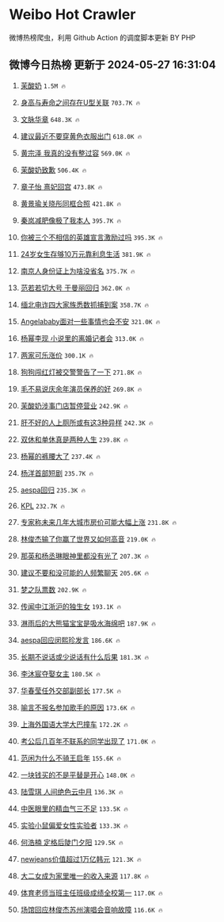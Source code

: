 # Weibo Hot Crawler 



微博热榜爬虫，利用 Github Action 的调度脚本更新 BY PHP 


## 微博今日热榜 更新于 2024-05-27 16:31:04 
1. [茉酸奶](https://s.weibo.com/weibo?q=%23%E8%8C%89%E9%85%B8%E5%A5%B6%23&t=31&band_rank=1&Refer=top) `1.5M 🔥` 

1. [身高与寿命之间存在U型关联](https://s.weibo.com/weibo?q=%23%E8%BA%AB%E9%AB%98%E4%B8%8E%E5%AF%BF%E5%91%BD%E4%B9%8B%E9%97%B4%E5%AD%98%E5%9C%A8U%E5%9E%8B%E5%85%B3%E8%81%94%23&t=31&band_rank=2&Refer=top) `703.7K 🔥` 

1. [文脉华章](https://s.weibo.com/weibo?q=%23%E6%96%87%E8%84%89%E5%8D%8E%E7%AB%A0%23&t=31&band_rank=3&Refer=top) `648.3K 🔥` 

1. [建议最近不要穿黄色衣服出门](https://s.weibo.com/weibo?q=%23%E5%BB%BA%E8%AE%AE%E6%9C%80%E8%BF%91%E4%B8%8D%E8%A6%81%E7%A9%BF%E9%BB%84%E8%89%B2%E8%A1%A3%E6%9C%8D%E5%87%BA%E9%97%A8%23&t=31&band_rank=4&Refer=top) `618.0K 🔥` 

1. [黄宗泽 我真的没有整过容](https://s.weibo.com/weibo?q=%E9%BB%84%E5%AE%97%E6%B3%BD%20%E6%88%91%E7%9C%9F%E7%9A%84%E6%B2%A1%E6%9C%89%E6%95%B4%E8%BF%87%E5%AE%B9&t=31&band_rank=5&Refer=top) `569.0K 🔥` 

1. [茉酸奶致歉](https://s.weibo.com/weibo?q=%23%E8%8C%89%E9%85%B8%E5%A5%B6%E8%87%B4%E6%AD%89%23&t=31&band_rank=6&Refer=top) `506.4K 🔥` 

1. [章子怡 熹妃回宫](https://s.weibo.com/weibo?q=%E7%AB%A0%E5%AD%90%E6%80%A1%20%E7%86%B9%E5%A6%83%E5%9B%9E%E5%AE%AB&t=31&band_rank=7&Refer=top) `473.8K 🔥` 

1. [黄景瑜关晓彤同框合照](https://s.weibo.com/weibo?q=%23%E9%BB%84%E6%99%AF%E7%91%9C%E5%85%B3%E6%99%93%E5%BD%A4%E5%90%8C%E6%A1%86%E5%90%88%E7%85%A7%23&t=31&band_rank=8&Refer=top) `421.8K 🔥` 

1. [秦岚减肥像极了我本人](https://s.weibo.com/weibo?q=%E7%A7%A6%E5%B2%9A%E5%87%8F%E8%82%A5%E5%83%8F%E6%9E%81%E4%BA%86%E6%88%91%E6%9C%AC%E4%BA%BA&t=31&band_rank=9&Refer=top) `395.7K 🔥` 

1. [你被三个不相信的英雄宣言激励过吗](https://s.weibo.com/weibo?q=%23%E4%BD%A0%E8%A2%AB%E4%B8%89%E4%B8%AA%E4%B8%8D%E7%9B%B8%E4%BF%A1%E7%9A%84%E8%8B%B1%E9%9B%84%E5%AE%A3%E8%A8%80%E6%BF%80%E5%8A%B1%E8%BF%87%E5%90%97%23&t=31&band_rank=10&Refer=top) `395.3K 🔥` 

1. [24岁女生存够10万元靠利息生活](https://s.weibo.com/weibo?q=%2324%E5%B2%81%E5%A5%B3%E7%94%9F%E5%AD%98%E5%A4%9F10%E4%B8%87%E5%85%83%E9%9D%A0%E5%88%A9%E6%81%AF%E7%94%9F%E6%B4%BB%23&t=31&band_rank=11&Refer=top) `381.9K 🔥` 

1. [南京人身份证上为啥没省名](https://s.weibo.com/weibo?q=%23%E5%8D%97%E4%BA%AC%E4%BA%BA%E8%BA%AB%E4%BB%BD%E8%AF%81%E4%B8%8A%E4%B8%BA%E5%95%A5%E6%B2%A1%E7%9C%81%E5%90%8D%23&t=31&band_rank=12&Refer=top) `375.7K 🔥` 

1. [范若若切大号 于曼丽回归](https://s.weibo.com/weibo?q=%E8%8C%83%E8%8B%A5%E8%8B%A5%E5%88%87%E5%A4%A7%E5%8F%B7%20%E4%BA%8E%E6%9B%BC%E4%B8%BD%E5%9B%9E%E5%BD%92&t=31&band_rank=13&Refer=top) `362.0K 🔥` 

1. [缅北电诈四大家族悉数抓捕到案](https://s.weibo.com/weibo?q=%23%E7%BC%85%E5%8C%97%E7%94%B5%E8%AF%88%E5%9B%9B%E5%A4%A7%E5%AE%B6%E6%97%8F%E6%82%89%E6%95%B0%E6%8A%93%E6%8D%95%E5%88%B0%E6%A1%88%23&t=31&band_rank=14&Refer=top) `358.7K 🔥` 

1. [Angelababy面对一些事情也会不安](https://s.weibo.com/weibo?q=%23Angelababy%E9%9D%A2%E5%AF%B9%E4%B8%80%E4%BA%9B%E4%BA%8B%E6%83%85%E4%B9%9F%E4%BC%9A%E4%B8%8D%E5%AE%89%23&t=31&band_rank=15&Refer=top) `321.0K 🔥` 

1. [杨幂李现 小说里的离婚记者会](https://s.weibo.com/weibo?q=%E6%9D%A8%E5%B9%82%E6%9D%8E%E7%8E%B0%20%E5%B0%8F%E8%AF%B4%E9%87%8C%E7%9A%84%E7%A6%BB%E5%A9%9A%E8%AE%B0%E8%80%85%E4%BC%9A&t=31&band_rank=16&Refer=top) `313.0K 🔥` 

1. [两家可乐涨价](https://s.weibo.com/weibo?q=%23%E4%B8%A4%E5%AE%B6%E5%8F%AF%E4%B9%90%E6%B6%A8%E4%BB%B7%23&t=31&band_rank=17&Refer=top) `300.1K 🔥` 

1. [狗狗闯红灯被交警警告了一下](https://s.weibo.com/weibo?q=%23%E7%8B%97%E7%8B%97%E9%97%AF%E7%BA%A2%E7%81%AF%E8%A2%AB%E4%BA%A4%E8%AD%A6%E8%AD%A6%E5%91%8A%E4%BA%86%E4%B8%80%E4%B8%8B%23&t=31&band_rank=18&Refer=top) `271.8K 🔥` 

1. [毛不易说庆余年演员保养的好](https://s.weibo.com/weibo?q=%23%E6%AF%9B%E4%B8%8D%E6%98%93%E8%AF%B4%E5%BA%86%E4%BD%99%E5%B9%B4%E6%BC%94%E5%91%98%E4%BF%9D%E5%85%BB%E7%9A%84%E5%A5%BD%23&t=31&band_rank=19&Refer=top) `269.8K 🔥` 

1. [茉酸奶涉事门店暂停营业](https://s.weibo.com/weibo?q=%23%E8%8C%89%E9%85%B8%E5%A5%B6%E6%B6%89%E4%BA%8B%E9%97%A8%E5%BA%97%E6%9A%82%E5%81%9C%E8%90%A5%E4%B8%9A%23&t=31&band_rank=20&Refer=top) `242.9K 🔥` 

1. [肝不好的人上厕所或有这3种异样](https://s.weibo.com/weibo?q=%23%E8%82%9D%E4%B8%8D%E5%A5%BD%E7%9A%84%E4%BA%BA%E4%B8%8A%E5%8E%95%E6%89%80%E6%88%96%E6%9C%89%E8%BF%993%E7%A7%8D%E5%BC%82%E6%A0%B7%23&t=31&band_rank=21&Refer=top) `242.3K 🔥` 

1. [双休和单休真是两种人生](https://s.weibo.com/weibo?q=%23%E5%8F%8C%E4%BC%91%E5%92%8C%E5%8D%95%E4%BC%91%E7%9C%9F%E6%98%AF%E4%B8%A4%E7%A7%8D%E4%BA%BA%E7%94%9F%23&t=31&band_rank=22&Refer=top) `239.8K 🔥` 

1. [杨幂的裤腰大了](https://s.weibo.com/weibo?q=%23%E6%9D%A8%E5%B9%82%E7%9A%84%E8%A3%A4%E8%85%B0%E5%A4%A7%E4%BA%86%23&t=31&band_rank=23&Refer=top) `237.4K 🔥` 

1. [杨洋首部短剧](https://s.weibo.com/weibo?q=%23%E6%9D%A8%E6%B4%8B%E9%A6%96%E9%83%A8%E7%9F%AD%E5%89%A7%23&t=31&band_rank=24&Refer=top) `235.7K 🔥` 

1. [aespa回归](https://s.weibo.com/weibo?q=aespa%E5%9B%9E%E5%BD%92&t=31&band_rank=25&Refer=top) `235.3K 🔥` 

1. [KPL](https://s.weibo.com/weibo?q=KPL&t=31&band_rank=26&Refer=top) `232.7K 🔥` 

1. [专家称未来几年大城市房价可能大幅上涨](https://s.weibo.com/weibo?q=%23%E4%B8%93%E5%AE%B6%E7%A7%B0%E6%9C%AA%E6%9D%A5%E5%87%A0%E5%B9%B4%E5%A4%A7%E5%9F%8E%E5%B8%82%E6%88%BF%E4%BB%B7%E5%8F%AF%E8%83%BD%E5%A4%A7%E5%B9%85%E4%B8%8A%E6%B6%A8%23&t=31&band_rank=27&Refer=top) `231.8K 🔥` 

1. [林俊杰输了你赢了世界又如何高音](https://s.weibo.com/weibo?q=%23%E6%9E%97%E4%BF%8A%E6%9D%B0%E8%BE%93%E4%BA%86%E4%BD%A0%E8%B5%A2%E4%BA%86%E4%B8%96%E7%95%8C%E5%8F%88%E5%A6%82%E4%BD%95%E9%AB%98%E9%9F%B3%23&t=31&band_rank=28&Refer=top) `219.0K 🔥` 

1. [那英和杨丞琳眼神里都没有光了](https://s.weibo.com/weibo?q=%23%E9%82%A3%E8%8B%B1%E5%92%8C%E6%9D%A8%E4%B8%9E%E7%90%B3%E7%9C%BC%E7%A5%9E%E9%87%8C%E9%83%BD%E6%B2%A1%E6%9C%89%E5%85%89%E4%BA%86%23&t=31&band_rank=29&Refer=top) `207.3K 🔥` 

1. [建议不要和没可能的人频繁聊天](https://s.weibo.com/weibo?q=%23%E5%BB%BA%E8%AE%AE%E4%B8%8D%E8%A6%81%E5%92%8C%E6%B2%A1%E5%8F%AF%E8%83%BD%E7%9A%84%E4%BA%BA%E9%A2%91%E7%B9%81%E8%81%8A%E5%A4%A9%23&t=31&band_rank=30&Refer=top) `205.6K 🔥` 

1. [梦之队票数](https://s.weibo.com/weibo?q=%E6%A2%A6%E4%B9%8B%E9%98%9F%E7%A5%A8%E6%95%B0&t=31&band_rank=31&Refer=top) `202.9K 🔥` 

1. [传闻中江浙沪的独生女](https://s.weibo.com/weibo?q=%E4%BC%A0%E9%97%BB%E4%B8%AD%E6%B1%9F%E6%B5%99%E6%B2%AA%E7%9A%84%E7%8B%AC%E7%94%9F%E5%A5%B3&t=31&band_rank=32&Refer=top) `193.1K 🔥` 

1. [淋雨后的大熊猫宝宝是吸水海绵吧](https://s.weibo.com/weibo?q=%23%E6%B7%8B%E9%9B%A8%E5%90%8E%E7%9A%84%E5%A4%A7%E7%86%8A%E7%8C%AB%E5%AE%9D%E5%AE%9D%E6%98%AF%E5%90%B8%E6%B0%B4%E6%B5%B7%E7%BB%B5%E5%90%A7%23&t=31&band_rank=33&Refer=top) `187.9K 🔥` 

1. [aespa回应闵熙珍发言](https://s.weibo.com/weibo?q=%23aespa%E5%9B%9E%E5%BA%94%E9%97%B5%E7%86%99%E7%8F%8D%E5%8F%91%E8%A8%80%23&t=31&band_rank=34&Refer=top) `186.6K 🔥` 

1. [长期不说话或少说话有什么后果](https://s.weibo.com/weibo?q=%23%E9%95%BF%E6%9C%9F%E4%B8%8D%E8%AF%B4%E8%AF%9D%E6%88%96%E5%B0%91%E8%AF%B4%E8%AF%9D%E6%9C%89%E4%BB%80%E4%B9%88%E5%90%8E%E6%9E%9C%23&t=31&band_rank=35&Refer=top) `181.3K 🔥` 

1. [李沐宸夺娶女主](https://s.weibo.com/weibo?q=%E6%9D%8E%E6%B2%90%E5%AE%B8%E5%A4%BA%E5%A8%B6%E5%A5%B3%E4%B8%BB&t=31&band_rank=36&Refer=top) `180.5K 🔥` 

1. [华春莹任外交部副部长](https://s.weibo.com/weibo?q=%23%E5%8D%8E%E6%98%A5%E8%8E%B9%E4%BB%BB%E5%A4%96%E4%BA%A4%E9%83%A8%E5%89%AF%E9%83%A8%E9%95%BF%23&t=31&band_rank=37&Refer=top) `177.5K 🔥` 

1. [喻言不报名参加歌手的原因](https://s.weibo.com/weibo?q=%23%E5%96%BB%E8%A8%80%E4%B8%8D%E6%8A%A5%E5%90%8D%E5%8F%82%E5%8A%A0%E6%AD%8C%E6%89%8B%E7%9A%84%E5%8E%9F%E5%9B%A0%23&t=31&band_rank=38&Refer=top) `173.6K 🔥` 

1. [上海外国语大学大巴撞车](https://s.weibo.com/weibo?q=%23%E4%B8%8A%E6%B5%B7%E5%A4%96%E5%9B%BD%E8%AF%AD%E5%A4%A7%E5%AD%A6%E5%A4%A7%E5%B7%B4%E6%92%9E%E8%BD%A6%23&t=31&band_rank=39&Refer=top) `172.2K 🔥` 

1. [考公后几百年不联系的同学出现了](https://s.weibo.com/weibo?q=%23%E8%80%83%E5%85%AC%E5%90%8E%E5%87%A0%E7%99%BE%E5%B9%B4%E4%B8%8D%E8%81%94%E7%B3%BB%E7%9A%84%E5%90%8C%E5%AD%A6%E5%87%BA%E7%8E%B0%E4%BA%86%23&t=31&band_rank=40&Refer=top) `171.0K 🔥` 

1. [范闲为什么不骑王启年](https://s.weibo.com/weibo?q=%23%E8%8C%83%E9%97%B2%E4%B8%BA%E4%BB%80%E4%B9%88%E4%B8%8D%E9%AA%91%E7%8E%8B%E5%90%AF%E5%B9%B4%23&t=31&band_rank=41&Refer=top) `155.6K 🔥` 

1. [一块钱买的不是平替是开心](https://s.weibo.com/weibo?q=%23%E4%B8%80%E5%9D%97%E9%92%B1%E4%B9%B0%E7%9A%84%E4%B8%8D%E6%98%AF%E5%B9%B3%E6%9B%BF%E6%98%AF%E5%BC%80%E5%BF%83%23&t=31&band_rank=42&Refer=top) `148.0K 🔥` 

1. [陆雪琪 人间绝色云中月](https://s.weibo.com/weibo?q=%E9%99%86%E9%9B%AA%E7%90%AA%20%E4%BA%BA%E9%97%B4%E7%BB%9D%E8%89%B2%E4%BA%91%E4%B8%AD%E6%9C%88&t=31&band_rank=43&Refer=top) `136.3K 🔥` 

1. [中医眼里的精血气三不足](https://s.weibo.com/weibo?q=%23%E4%B8%AD%E5%8C%BB%E7%9C%BC%E9%87%8C%E7%9A%84%E7%B2%BE%E8%A1%80%E6%B0%94%E4%B8%89%E4%B8%8D%E8%B6%B3%23&t=31&band_rank=44&Refer=top) `133.5K 🔥` 

1. [实验小鼠偏爱女性实验者](https://s.weibo.com/weibo?q=%E5%AE%9E%E9%AA%8C%E5%B0%8F%E9%BC%A0%E5%81%8F%E7%88%B1%E5%A5%B3%E6%80%A7%E5%AE%9E%E9%AA%8C%E8%80%85&t=31&band_rank=45&Refer=top) `133.3K 🔥` 

1. [何浩楠 定格后陡门夕阳](https://s.weibo.com/weibo?q=%E4%BD%95%E6%B5%A9%E6%A5%A0%20%E5%AE%9A%E6%A0%BC%E5%90%8E%E9%99%A1%E9%97%A8%E5%A4%95%E9%98%B3&t=31&band_rank=46&Refer=top) `129.5K 🔥` 

1. [newjeans价值超过1万亿韩元](https://s.weibo.com/weibo?q=%23newjeans%E4%BB%B7%E5%80%BC%E8%B6%85%E8%BF%871%E4%B8%87%E4%BA%BF%E9%9F%A9%E5%85%83%23&t=31&band_rank=47&Refer=top) `121.3K 🔥` 

1. [大二女成为家里唯一的收入来源](https://s.weibo.com/weibo?q=%23%E5%A4%A7%E4%BA%8C%E5%A5%B3%E6%88%90%E4%B8%BA%E5%AE%B6%E9%87%8C%E5%94%AF%E4%B8%80%E7%9A%84%E6%94%B6%E5%85%A5%E6%9D%A5%E6%BA%90%23&t=31&band_rank=48&Refer=top) `117.8K 🔥` 

1. [体育老师当班主任班级成绩全校第一](https://s.weibo.com/weibo?q=%23%E4%BD%93%E8%82%B2%E8%80%81%E5%B8%88%E5%BD%93%E7%8F%AD%E4%B8%BB%E4%BB%BB%E7%8F%AD%E7%BA%A7%E6%88%90%E7%BB%A9%E5%85%A8%E6%A0%A1%E7%AC%AC%E4%B8%80%23&t=31&band_rank=49&Refer=top) `117.0K 🔥` 

1. [场馆回应林俊杰苏州演唱会音响故障](https://s.weibo.com/weibo?q=%23%E5%9C%BA%E9%A6%86%E5%9B%9E%E5%BA%94%E6%9E%97%E4%BF%8A%E6%9D%B0%E8%8B%8F%E5%B7%9E%E6%BC%94%E5%94%B1%E4%BC%9A%E9%9F%B3%E5%93%8D%E6%95%85%E9%9A%9C%23&t=31&band_rank=50&Refer=top) `116.6K 🔥` 

